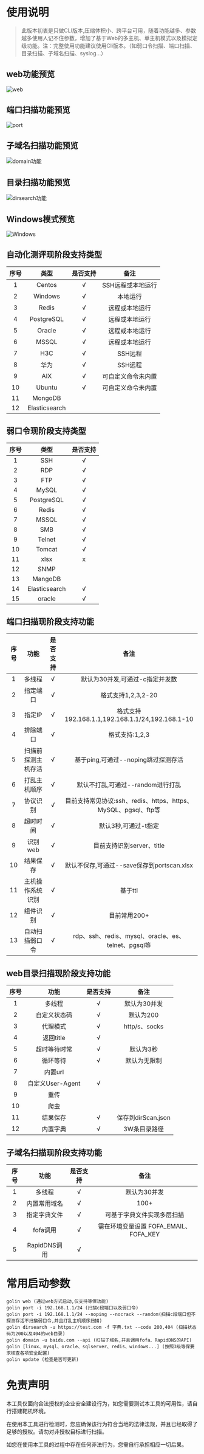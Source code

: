 
# 使用说明
> 此版本初衷是只做CLI版本,压缩体积小、跨平台可用，随着功能越多、参数越多使用人记不住参数，增加了基于Web的多主机、单主机模式以及模拟定级功能。注：完整使用功能建议使用Cli版本。（如弱口令扫描、端口扫描、目录扫描、子域名扫描、syslog...）

## web功能预览
![web](images/web.gif)

## 端口扫描功能预览
![port](images/port.jpg)

## 子域名扫描功能预览
![domain功能](images/domain.gif)

## 目录扫描功能预览
![dirsearch功能](images/dirsearch.gif)

## Windows模式预览
![Windows](images/windows.png)


## 自动化测评现阶段支持类型
| 序号 |      类型       | 是否支持 |     备注     |
|:--:|:-------------:|:----:|:----------:|
| 1  |    Centos     |  √   | SSH远程或本地运行 |
| 2  |    Windows    |  √   |    本地运行    |
| 3  |     Redis     |  √   |  远程或本地运行   |
| 4  |  PostgreSQL   |  √   |  远程或本地运行   |
| 5  |    Oracle     |  √   |  远程或本地运行   |
| 6  |     MSSQL     |  √   |  远程或本地运行   |
| 7  |      H3C      |  √   |   SSH远程    |
| 8  |      华为       |  √   |   SSH远程    |
| 9  |      AIX      |  √   | 可自定义命令未内置  |
| 10 |    Ubuntu     |  √   | 可自定义命令未内置  |
| 11 |    MongoDB    |      |            |
| 12 | Elasticsearch |      |            |

## 弱口令现阶段支持类型
| 序号 |      类型       | 是否支持 |
|:--:|:-------------:|:----:|
| 1  |      SSH      |  √   |
| 2  |      RDP      |  √   | 
| 3  |      FTP      |  √   |
| 4  |     MySQL     |  √   |
| 5  |  PostgreSQL   |  √   |
| 6  |     Redis     |  √   |
| 7  |     MSSQL     |  √   |
| 8  |      SMB      |  √   |
| 9  |    Telnet     |  √   |
| 10 |    Tomcat     |  √   |
| 11 |     xlsx      |  x   |
| 12 |     SNMP      |      |
| 13 |    MangoDB    |      |
| 14 | Elasticsearch |  √   |
| 15 |    oracle     |  √   |

## 端口扫描现阶段支持功能
| 序号 |    功能     | 是否支持 |                       备注                        |
|:--:|:---------:|:----:|:-----------------------------------------------:|
| 1  |    多线程    |  √   |               默认为30并发,可通过-c指定并发数                |
| 2  |   指定端口    |  √   |                 格式支持1,2,3,2-20                  |
| 3  |   指定IP    |  √   |   格式支持192.168.1.1,192.168.1.1/24,192.168.1-10   |
| 4  |   排除端口    |  √   |                   格式支持:1,2,3                    |
| 5  | 扫描前探测主机存活 |  √   |            基于ping,可通过--noping跳过探测存活             |
| 6  |  打乱主机顺序   |  √   |              默认不打乱,可通过--random进行打乱              |
| 7  |   协议识别    |  √   | 目前支持常见协议:ssh、redis、https、https、MySQL、pgsql、ftp等 |
| 8  |   超时时间    |  √   |                  默认3秒,可通过-t指定                   |
| 9  |   识别web   |  √   |               目前支持识别server、title                |
| 10 |   结果保存    |  √   |         默认不保存,可通过--save保存到portscan.xlsx         |
| 11 | 主机操作系统识别  |  √   |                      基于ttl                      |
| 12 |   组件识别    |  √   |                    目前常用200+                     |
| 13 |  自动扫描弱口令  |  √   |   rdp、ssh、redis、mysql、oracle、es、telnet、pgsql等   |




## web目录扫描现阶段支持功能
| 序号 |      功能       | 是否支持 |       备注        |
|:--:|:-------------:|:----:|:---------------:|
| 1  |      多线程      |  √   |     默认为30并发     |
| 2  |    自定义状态码     |  √   |     默认为200      |
| 3  |     代理模式      |  √   |  http/s、socks   |
| 4  |    返回title    |  √   |                 |
| 5  |    超时等待时常     |  √   |      默认为3秒      |
| 6  |     循环等待      |  √   |     默认为无限制      |
| 7  |     内置url     |      |                 |
| 8  | 自定义User-Agent |  √   |                 |
| 9  |      重传       |      |                 |
| 10 |      爬虫       |      |                 |
| 11 |     结果保存      |  √   | 保存到dirScan.json |
| 12 |     内置字典      |  √   |     3W条目录路径     |


## 子域名扫描现阶段支持功能
| 序号 |     功能     | 是否支持 |              备注              |
|:--:|:----------:|:----:|:----------------------------:|
| 1  |    多线程     |  √   |           默认为30并发            |
| 2  |   内置常用域名   |  √   |             100+             |
| 3  |   指定字典文件   |  √   |        可基于字典文件实现多层扫描         |
| 4  |   fofa调用   |  √   | 需在环境变量设置 FOFA_EMAIL、FOFA_KEY |
| 5  | RapidDNS调用 |  √   |                              |


# 常用启动参数
```
golin web (通过web方式启动,仅支持等保功能)
golin port -i 192.168.1.1/24 (扫描c段端口以及弱口令)
golin port -i 192.168.1.1/24 --noping --nocrack --random(扫描c段端口但不探测存活不扫描弱口令,并且打乱主机顺序扫描)
golin dirsearch -u https://test.com -f 字典.txt --code 200,404 (扫描状态码为200以及404的web目录)
golin domain -u baidu.com --api (扫描子域名,并且调用fofa、RapidDNS的API)
golin [linux、mysql、oracle、sqlserver、redis、windows...] (按照3级等保要求核查各项安全配置)
golin update (检查是否可更新)
```

# 免责声明
本工具仅面向合法授权的企业安全建设行为，如您需要测试本工具的可用性，请自行搭建靶机环境。

在使用本工具进行检测时，您应确保该行为符合当地的法律法规，并且已经取得了足够的授权。请勿对非授权目标进行扫描。

如您在使用本工具的过程中存在任何非法行为，您需自行承担相应一切后果。